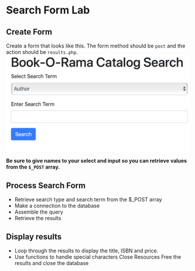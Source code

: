 # Search Form Lab

## Create Form
Create a form that looks like this.  The form method should be `post` and the action should be `results.php`.
![form](images/search.png)

**Be sure to give names to your select and input so you can retrieve values from the `$_POST` array.**

## Process Search Form
- Retrieve search type and search term from the $_POST array
- Make a connection to the database
- Assemble the query
- Retrieve the results


## Display results
- Loop through the results to display the title, ISBN and price.
- Use functions to handle special characters
Close Resources
Free the results and close the database

